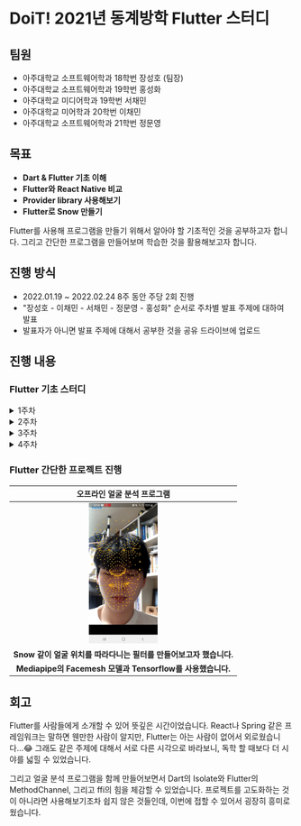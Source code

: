 # DoiT! 2021년 동계방학 Flutter 스터디

## 팀원

+ 아주대학교 소프트웨어학과 18학번 장성호 (팀장)
+ 아주대학교 소프트웨어학과 19학번 홍성화
+ 아주대학교 미디어학과 19학번 서채민
+ 아주대학교 미어학과 20학번 이채민
+ 아주대학교 소프트웨어학과 21학번 정문영

## 목표

+ **Dart & Flutter 기초 이해**
+ **Flutter와 React Native 비교**
+ **Provider library 사용해보기**
+ **Flutter로 Snow 만들기**

Flutter를 사용해 프로그램을 만들기 위해서 알아야 할 기초적인 것을 공부하고자 합니다. 그리고 간단한 프로그램을 만들어보며 학습한 것을 활용해보고자 합니다.

## 진행 방식

+ 2022.01.19 ~ 2022.02.24 8주 동안 주당 2회 진행
+ "장성호 - 이채민 - 서채민 - 정문영 - 홍성화" 순서로 주차별 발표 주제에 대하여 발표
+ 발표자가 아니면 발표 주제에 대해서 공부한 것을 공유 드라이브에 업로드

## 진행 내용

### Flutter 기초 스터디

<details>
    <summary>1주차</summary>
    <table>
      <thead>
        <th align="center">
         <strong>
              <font style="vertical-align: inherit;">목표</font>
         </strong>
        </th>
        <th align="center">
         <strong>
              <font style="vertical-align: inherit;">기본 위젯 공부</font>
         </strong>
        </th>
        <th align="center">
         <strong>
              <font style="vertical-align: inherit;">목표 개발</font>
         </strong>
        </th>
      </thead>
      <tbody>
        <tr>
          <td align="center">
            <img src="assets/showcases/week_1/goal.png" style="height: 250px;"/>
          </td>
          <td align="center">
            <img src="assets/showcases/week_1/real_1.png" style="height: 250px;"/>
          </td>
          <td align="center">
            <img src="assets/showcases/week_1/real_2.png" style="height: 250px;"/>
          </td>
        </tr>
      </tbody>
    </table>
    <div>
        Text, Container, Column, Row, Stack 등 기본 위젯을 공부한 뒤 목표 화면을 만들었습니다.
    </div>
</details>

<details>
    <summary>2주차</summary>
    <table>
      <thead>
        <th align="center">
         <strong>
              <font style="vertical-align: inherit;">Splash Screen 만들기</font>
         </strong>
        </th>
      </thead>
      <tbody>
        <tr>
          <td align="center">
            <img src="assets/showcases/week_2/real_1.gif" style="height: 250px;"/>
          </td>
        </tr>
      </tbody>
    </table>
    <div>
        Implicit animation과 Navigator를 통한 Routing을 학습했습니다.
    </div>
</details>

<details>
    <summary>3주차</summary>
    <table>
      <thead>
        <th align="center">
         <strong>
              <font style="vertical-align: inherit;">Firebase 연동해서 전화번호 인증하기</font>
         </strong>
        </th>
      </thead>
      <tbody>
        <tr>
          <td align="center">
            <img src="assets/showcases/week_3/real_1.gif" style="height: 250px;"/>
          </td>
        </tr>
      </tbody>
    </table>
    <div>
        Firebase 프로젝트를 설정하고 전화번호 인증을 통한 로그인을 구현했습니다.
    </div>
</details>

<details>
    <summary>4주차</summary>
    <table>
      <thead>
        <th align="center">
         <strong>
              <font style="vertical-align: inherit;">Firebase 연동해서 데이터 저장하기</font>
         </strong>
        </th>
      </thead>
      <tbody>
        <tr>
          <td align="center">
            <img src="assets/showcases/week_4/real_1.png" style="height: 250px;"/>
          </td>
        </tr>
      </tbody>
    </table>
    <div>
        Flutter에서 Firestore를 연결한 뒤 데이터를 생성하거나 업데이트 하고, 삭제하는 등 CRUD를 진행해보았습니다.
    </div>
</details>

### Flutter 간단한 프로젝트 진행

<table>
    <thead>
        <th align="center">
            <strong>
                <font style="vertical-align: inherit;">오프라인 얼굴 분석 프로그램</font>
            </strong>
        </th>
    </thead>
    <tbody>
        <tr>
          <td align="center">
            <img src="assets/showcases/facemesh.png" style="height: 250px;"/>
          </td>
        </tr>
        <tr>
          <td align="center">
            <strong>
                <font style="vertical-align: inherit;">Snow 같이 얼굴 위치를 따라다니는 필터를 만들어보고자 했습니다.</font>
            </strong>
          </td>
        </tr>
        <tr>
          <td align="center">
            <strong>
                <font style="vertical-align: inherit;">Mediapipe의 Facemesh 모델과 Tensorflow를 사용했습니다.</font>
            </strong>
          </td>
        </tr>
    </tbody>
</table>

## 회고

Flutter를 사람들에게 소개할 수 있어 뜻깊은 시간이었습니다. React나 Spring 같은 프레임워크는 말하면 웬만한 사람이 알지만, Flutter는 아는 사람이 없어서 외로웠습니다...😂  그래도 같은 주제에 대해서 서로 다른 시각으로 바라보니, 독학 할 때보다 더 시야를 넓힐 수 있었습니다.

그리고 얼굴 분석 프로그램을 함께 만들어보면서 Dart의 Isolate와 Flutter의 MethodChannel, 그리고 ffi의 힘을 체감할 수 있었습니다. 프로젝트를 고도화하는 것이 아니라면 사용해보기조차 쉽지 않은 것들인데, 이번에 접할 수 있어서 굉장히 흥미로웠습니다.